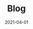 ---
# Common-Defined params
title: "Blog"
date: 2021-04-01
description: 
categories:
tags:
menu: main # Optional, add page to a menu. Options: main, side, footer
weight: 100
# Theme-Defined params
thumbnail: 
lead: "Un blog del capítulo argentino de ICON•S" # Lead text
comments: false # Enable Disqus comments for specific page
authorbox: false # Enable authorbox for specific page
toc: false # Enable Table of Contents for specific page
mathjax: false # Enable MathJax for specific page
---